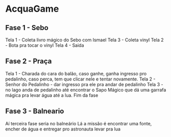 # AcquaGame

## Fase 1 - Sebo
Tela 1 - Coleta livro mágico do Sebo com Ismael
Tela 3 - Coleta vinyl 
Tela 2 - Bota pra tocar o vinyl 
Tela 4 - Saida


## Fase 2 - Praça 

Tela 1 - Charada do cara do balão, caso ganhe, ganha ingresso pro pedalinho, caso perca, tem que clicar nele e tentar novamente.
Tela 2 - Senhor do Pedalinho - dar ingresso pra ele pra andar de pedalinho 
Tela 3 - no lago anda de pedalinho até encontrar o Sapo Mágico que dá uma garrafa mágica pra levar água até a lua.
Fim da fase


## Fase 3 - Balneario

Aí terceira fase seria no balneário
Lá a missão é encontrar uma fonte, encher de água e entregar pro astronauta levar pra lua
